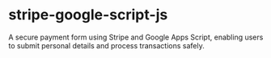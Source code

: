 # stripe-google-script-js
A secure payment form using Stripe and Google Apps Script, enabling users to submit personal details and process transactions safely.
